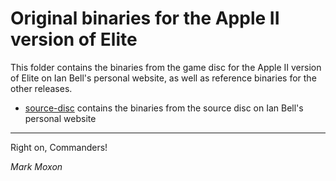 # Original binaries for the Apple II version of Elite

This folder contains the binaries from the game disc for the Apple II version of Elite on Ian Bell's personal website, as well as reference binaries for the other releases.

* [source-disc](source-disc) contains the binaries from the source disc on Ian Bell's personal website

---

Right on, Commanders!

_Mark Moxon_